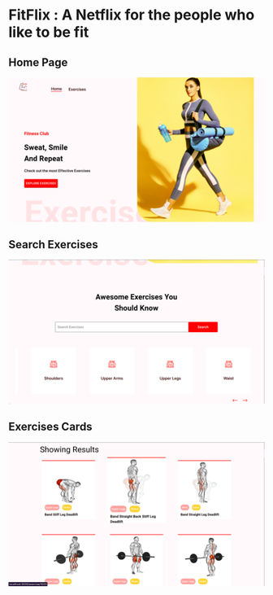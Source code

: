# FitFlix : A Netflix for the people who like to be fit

## Home Page

![Home Page](/Github_Output/Home.png)

## Search Exercises

![Search Exercises](/Github_Output/SearchExercises.png)

## Exercises Cards

![Exercises Card](/Github_Output/ExercisesCard.png)

